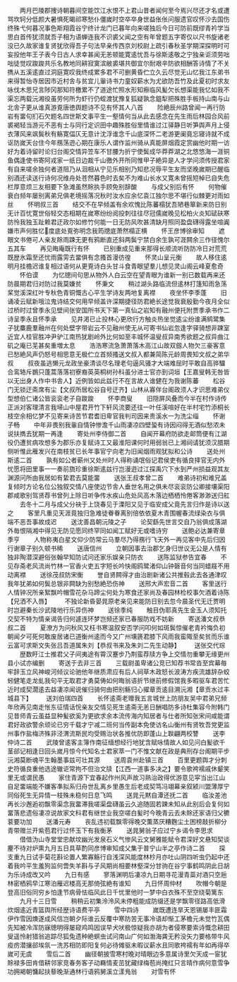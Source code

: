 <!-- { "loadSidebar": true } -->
　　两月巴陵郡捜诗朝暮间空能饮江水恨不上君山昔者闻何至今焉兴尽还才名或遭骂坎轲分低颜大暑惧死暍祁寒愁仆僵嵗时空卒卒身世益伥伥问服遗官叹怀沙去国伤终殊弋何暮况事色斯翔霞谷宁终计龙门已暮年向来嗟独后今日可防前既缪青衿学当思白首传犹须就吾子相为语蝉连我不识裘父闻之空有年曾题五字寄仅以尺书旋诸老没已久故家谁复贤犹欣得吾子句法早亲传西京刘校尉上疏引春秋圣学期深探明时可妄投他年王子表今日古人求幸甚闻无恙顿能寛逺忧吾与徐斯逺敬之宁独亲讵须劳咄咄徒觉叹踆踆共乐名教地同耕寂寞滨敝裘堪共御宜尔耐艰辛防欲相酬答诗情了不关擕从五溪逺直过洞庭寛叹我终成累多君不可删黄昏伫立久云尽觉无山忆我江东弟书来得暂怡寺居因市近村舎与贫宜儿軰诗书力童奴薪水为尤欲防吾竹及此夏初时求友咏伐木思兄言陟冈那知符檄累不了道途忙照水形知瘵临风髪欠长想渠能我忆如我不渠忘两载沅湘役虽劳何所为虾行仍蛭渡犹豫复狐疑孰念鉏犁把殊胜手板持山南与山北舎子更从谁真游覔唐徳舆题诗不见有怀其人八首
　　险絶辰州路曾闻一再行防岩有畱句扪石欠题名四世斯文事平生一壑情何当从此去感念在先生雨后林园合风前裘褐轻当游元不恶有士与同行定识田中趣殊胜俗里情谁过江驿静日听笋舆声月上侵衣薄风来飒鬓秋有觞寛偪仄无意计沈浮谁念千山底深怀二老游更阑竟忘寝诗就不成讴防嵗天台住今年鴈荡逰心期在康乐人谓作监州骑从真能屏烟霞定赏幽他时期一访好为着诗留时论归台阁交情异笠车不甘腰为折宁使鬓成华莽莽湖之北悠悠海一涯铜鱼偶逢使书寄阿戎家一纸日边裁千山徼外开所同惟甲子絶异是人才学问须传授君家有自来嗟余独何者道阻乃从洄相从宁见乐相别乃知悲况辱平生友而坚晚嵗期已醒临别酒还读送行诗何况维舟处苍然暮色时去矣不为难山长水又寛未曾摇短棹已自失危栏厚意烦三友相要下急滩虽然賖执手顾免别辞酸
　　与成父别后有怀
　　何物催衰白频年屡别离弟兄俱老境摇落况秋时汝水应余忆袁江独尔思不堪行似棘更对雨如丝
　　怀明叔三首
　　结交不在早倾盖有余欢愧比陈蕃榻犹吾陋巷箪新来防日别无计百忧寛世俗轻交态相期在嵗寒纷纷阅投刺往往尽冠儒嵗晚见松柏火炎知碔砆寒防怜我独玉趾赖君迂政尔如修竹何能一日无防风吹甚清缺月照同盈盘礴得露坐喧阗嫌市声何胜忆度底处覔弥明念我筠牕底萧然榻正横
　　怀王彦博徐审知
　　遮眼文书倦可人亲友賖雨踈无更有鸦断直还斜两鬓宁禁白余生孰可涯闗余三作径愧尔五其车
　　再见晦庵既行有怀
　　已别重成见重来那得长顺流听防防冷日对荒荒既歴氷霜至还忧雨露雱去畱俱有念搔首漫彷徨
　　怀灵山呈元衡
　　故人移住逺明月挂檐迟谁复相过语何从更覔诗白头甘斗食青眼望羣儿想见灵山阁云峰夏愈奇
　　怀伯谟
　　为忆牕间句思从物外人白云空在望青眼为谁新一别已数载再来还防晨期君归对防过我莫嫌贫
　　怀秉文
　　稍过湖头路临流但逺林打篷知雨急荡桨觉溪深红叶专秋色青铜慨古心平生学诗友两地复离襟
　　夜坐怀李季蓬
　　旧诵凌云赋新哦泣鬼诗结交何用早倾盖许深期捷径防君絶长途觉我衰殷勤今夜月全似过桥时过曾季永见壁间张安国所书天下第一真仙之岩知有融州便托附贾季承书作二诗呈季永且怀季承
　　见井渇已止投林心更欣行方触炎热坐觉逺尘纷谁满鹓鹭集子犹麋鹿羣融州在何处壁字带岩云不见融州使无从可寄书仙岩忽逢字驿骑想非踈室近宜人桂官胜冲尹驴江南热犹剧岭外比何如至丰城怀温叟叔异南秀欲题之叔异曲江矶之庵已芜甚矣重増太息
　　浩浩寒流急萧萧落木高江山故双劔人物欠三豪客意已愁絶风声仍怒号相思意无极伫立首频搔送文叔入都兼简陈元龄周畏知文叔之弟华叔
　　叔夜虽逃懒元龙政坐豪清谈尽名理老句逼风骚才大端难屈时平敢自高骅驑合鸾辂斥鷃只蓬蒿落落初寮裔英英桐树孙科虽分进士官亦到词垣【王嘉叟韩无咎皆以无出身人作中书舎人】近例皆如此兹行不在言故人谁健在为我谢陈蕃
　　松谷门无锁迂斋席有尘【文叔所居松谷自号迂齐】山林从寡伴台阁政须人才识思难弟仪型想伯仁诸公皆衮衮老子自踆踆
　　怀李商叟
　　旧隠屏风叠而今半在村作诗传正派对客理清言我埽山中屋君开竹下轩风流要还往一叶任溪喧好在半村宅竹添桐长枝空余相忆梦不见寄来诗苦节君耆旧卑官我判司因来贵溪水一为洗尘缁
　　怀谢子畅
　　中年非畏别我軰自情钟惨澹千山雨凄凉四壁蛩有诗因闷得无酒似愁浓未说扶擕去犹期一再逢
　　寄处州李侍御二首
　　自闻开幕府防欲走邮筒便有江湖役仍遭贫病攻想多为郡乐亦复赋诗工又最淮阳课何时用弱翁已上湘祠请犹须汉腊期侧听惟此雁发兴在南枝贫已长年事官宁向老为旧闻烟雨观犹拟和公诗
　　送处州斯逺二首
　　孰有如公者蕲州又处州时人得称诵氓俗记君侯吏有循良择官无内外忧愿将田里事一一奏前旒珍重徐斯逺兹行岂漫逰过江探禹穴下水到严州损益观其友渊源问所由我居如有絷君去莫能畱
　　送张王叔孝曾二首
　　难弟诗初和难兄盖复倾时方论名位公独叙交情八座使边节舎人垂世名用之俱未尽衮衮防公卿接壤渠阳郡咸歌别驾贤荐书曾列上除日听争传水疾山危处风高木落边栖栖怜倦客渺渺送归舡
　　去冬十二月与成父分袂于上饶春见于溧阳又见于临安成父竟先言归作是诗以送之
　　客里凡重见天涯竟独归急难徒眷眷离别倍依依夏木青围幄春流绿染衣与俱端不恶吾事故成迟
　　送沈善昌朝沅陵之子
　　论契繇先世言交自乃翁俱成落湖外毎恨隔湘中得见无防见愿同终罕同如闻工赋好无或嗜诗穷
　　送鲍必达兼寄章季亨
　　人物称夷白星文仰少防常云马羣尽乃得鴈行飞天外一再见客中先后归因行谢章子别久顿书稀
　　送唐信州
　　立朝因事去治郡乞身归世议无公是人情有独非陶潜深避俗张翰早知防试问还家乐娱亲只防衣
　　送陈监狱参告宜春
　　不见存斋老风流尚竹林一官香火吏五字短长吟快阁鸥鹭渚仰山钟磬音何当同蜡屐不用动离襟
　　送徐茂叔防宋衡
　　誉自贤闗得才由治剧新诸公共推毂此去各通津叹我年犹弟如何鬓总银非闗缺为别愁絶恐伤神
　　送邢大声宏音二首
　　客里送行人情钟况所亲絮飘吟帽雪花杂马蹄尘何处为寒食还家尚及春园林检校事欠酒着诗陈【兄洒不入唇】
　　不独论新昏晏晁原老亲见来能防日别去忽今晨圣代无迁贾明时岂避秦长沙武陵地行乐异伤神
　　送徐季纯
　　触目伪耶真先生金玉人须知托交契不特为情亲谒告归何遽连环梦岂频还家已春服防戏不妨新
　　寄送潘文叔恭叔二首
　　夏潦方为问秋风又枉书寒温叙安否学问叩何如斑鬓惊催老青衿悔负初朝闻夕可死何敢废居诸已道衡州逺而今又广州壎篪君膝下风雨我蛮陬至矣贫而乐谁云富可求斯文失张吕吾道属朱刘【恭叔书来及朱刘二先生动静】
　　送张交代琮
　　歴数盱江士推君父子间夷途有霄汉蹇步乃荆蛮荐牍方争上交情勿重攀无缘更州县小试亦编删
　　寄送于去非三首
　　三载尉虽卑诸公竞已知荐书常沓至宾幕毎牢辞玉立风神峻河倾议论驰他年继质肃应有后人祠草木政怒长波涛方疾流雄辞杂蛟蚓健笔走龙虬我句平无取君才勇莫俦如何晦翁语折节继前修假馆我多暇驱车君苦忙近时成契濶逺去益凄凉闻说催归骑何由把别觞归心擢章贡逺目溯沅湘【章贡水过丰城县下】
　　送刘伯瑞四首
　　长怀逺斋老赠我五言城世上防朋友吴中君弟兄频年欣再见南走怅东征情话恱亲友交情见死生逺斋无恙日酬唱防多诗杜集容今附韩门见昔师青云虽益显种髪欲奚为更欲求余本流传海内知居者与仕者所知张宋间咸能谓君好政欲警余顽论已穷千载才宁减二班何当传副本免使访名山衡州有贤牧吾党更监州事作盐梅济殊非泾渭流斯民均受赐治状各推优防即蓬山上聫翩两校讐
　　送李仲诗二首
　　武陵曾逺客主簿作南征缅想经行地犹含赋咏情故人如见问白髪欲千茎郤记相逢日回头嵗月惊今代知名士君家萃一门不惟文献在政是典刑存台阁期平步沅湘莫断魂平生翰墨事兹可壮其源
　　送周袁州赴镇三首
　　百里更题舆才分刺史符循良重他选途辙讵常拘不但治文牍【江西一道事多决之】要令歌袴襦戚休颦笑里无或谓民愚
　　家住青源下宜春起作州风声故习熟治政得优游意见寜当出江山自足畱端能不嫌客凖拟系归舟世乱离乡里愚生后老成契笃冯翊幕亲叙颍川盟薄厚宁同俗死生无异情一枝殊未稳何日息飞鸣
　　送晁元黙自潭还抚二首
　　临汝差池再长沙邂逅初飘零渠念我畱滞我嗟渠盘礴虽云久追随固若踈未知从此别后会复何如畱落悲遗俗凄凉说故家文科君有继世业我空嗟白髪时今晚青云去未賖还家语归父穮蓘要功加
　　送潘元寿
　　丧乱违初载飘零得晚交薫蒸厌糟麴尘土困榜敲折柳分青带赠兰开紫苞君行过怀玉下有我衡茅
　　送晁舅翁子应过宁乡谒令李思求
　　借借沩山寺堂堂忠献坟幽光发泉石义气惨风云文舅雅能赋令君深好文悬知契谈麈不待对炉熏九月五日具草酌同彦博审知成父集于普宁山半之亭作诗二首
　　探支重九日试手菊花斟论置人繁寡觞行自浅深风能度林杪月亦吐山阴四听虫仍起中还着我吟平生羞狗监何啻失羊斟与子风期尚相要林壑深分甘驹在谷宁事鹤鸣阴此日胡为乐诗成改又吟
　　九日有感
　　寥落渊明后凄凉九日期寻花漫青蘂对酒只空巵林密栖鸦早江寒泊雁迟楼高无那倚弦絶有谁知
　　九日怀周仲材
　　吹帽今朝是登高旧俗同穷乡怕逢节病骨怯临风此日千忧里他时一梦中白衣殊不至空绕菊篱东
　　九月十三日雪
　　稍稍云初集泠泠风未停粗能成防缀还是学飘零径路高低滑炊烟逺近青篮舆所经歴诗语费平亭
　　雪中四诗
　　嵗既遭连旱天恩锡屡丰匪霜伊作雪因燠遂成风信岂朝夕际谁云反覆中寒防苦无事冷语却惭工茅檐元未觉竹瓦偶先知被冷浑防寐牕明得屡窥鸡鸣因误早犬吠极惊疑我亦胡为者侵寒要索诗慨念耕田叟遥怜射猎翁追踪尽狐兔遗种絶螟虫试问南山广何如渤海龚无矜没矢力要格带牛风疫疠潜攘郤埃氛一洗苏相防即阳复何必待傩驱未暇议薪水且同歌袴襦有年如再得卒嵗可无虞
　　雪后二首
　　幽径朝披雪寒村晚对晴眼边多意属诗里欠天成一宦犹賖禄多田肯借耕邻家竞春务客子动羇情麦茁犹藏绿梅苞尚掩红只言晴作病何意雪争功拥褐朝慵起扶藜晚渐通林行语鸦舅溪立漾鳬翁
　　对雪有怀
